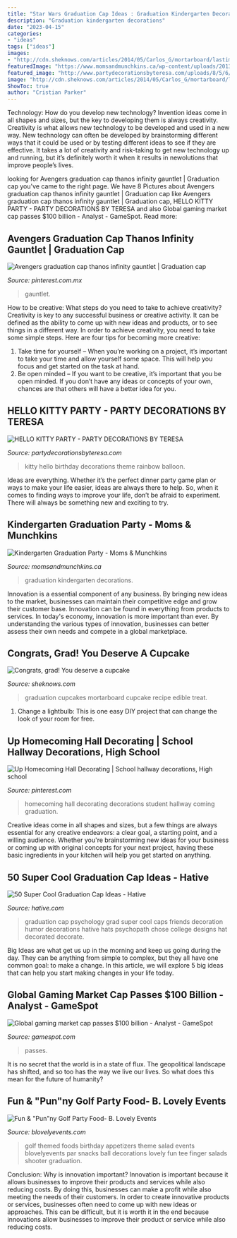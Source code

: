 ```yaml
---
title: "Star Wars Graduation Cap Ideas : Graduation Kindergarten Decorations"
description: "Graduation kindergarten decorations"
date: "2023-04-15"
categories:
- "ideas"
tags: ["ideas"]
images:
- "http://cdn.sheknows.com/articles/2014/05/Carlos_G/mortarboard/lastimg.jpg"
featuredImage: "https://www.momsandmunchkins.ca/wp-content/uploads/2013/05/grad1.jpg"
featured_image: "http://www.partydecorationsbyteresa.com/uploads/8/5/6/7/8567309/9917960_orig.jpg"
image: "http://cdn.sheknows.com/articles/2014/05/Carlos_G/mortarboard/lastimg.jpg"
ShowToc: true
author: "Cristian Parker"
---
```



Technology: How do you develop new technology?
Invention ideas come in all shapes and sizes, but the key to developing them is always creativity. Creativity is what allows new technology to be developed and used in a new way. New technology can often be developed by brainstorming different ways that it could be used or by testing different ideas to see if they are effective. It takes a lot of creativity and risk-taking to get new technology up and running, but it’s definitely worth it when it results in newolutions that improve people’s lives.

	

		
looking for Avengers graduation cap thanos infinity gauntlet | Graduation cap you've came to the right page. We have 8 Pictures about Avengers graduation cap thanos infinity gauntlet | Graduation cap like Avengers graduation cap thanos infinity gauntlet | Graduation cap, HELLO KITTY PARTY - PARTY DECORATIONS BY TERESA and also Global gaming market cap passes $100 billion - Analyst - GameSpot. Read more:
		
    
## Avengers Graduation Cap Thanos Infinity Gauntlet | Graduation Cap

<img loading=lazy src="https://i.pinimg.com/736x/05/2a/46/052a468cbaa93f260ee7b33b7f4ca856.jpg" onerror="this.onerror=null;this.src='https://tse4.mm.bing.net/th?id=OIP.EWIwHH7LSdj1WdOqjPLgzAHaJ3&amp;pid=15.1';" alt="Avengers graduation cap thanos infinity gauntlet | Graduation cap">

_Source: pinterest.com.mx_

>gauntlet. 

	

How to be creative: What steps do you need to take to achieve creativity?
Creativity is key to any successful business or creative activity. It can be defined as the ability to come up with new ideas and products, or to see things in a different way. In order to achieve creativity, you need to take some simple steps. Here are four tips for becoming more creative: 
1) Take time for yourself – When you’re working on a project, it’s important to take your time and allow yourself some space. This will help you focus and get started on the task at hand. 
2) Be open minded – If you want to be creative, it’s important that you be open minded. If you don’t have any ideas or concepts of your own, chances are that others will have a better idea for you.

    
## HELLO KITTY PARTY - PARTY DECORATIONS BY TERESA

<img loading=lazy src="http://www.partydecorationsbyteresa.com/uploads/8/5/6/7/8567309/9917960_orig.jpg" onerror="this.onerror=null;this.src='https://tse4.mm.bing.net/th?id=OIP.XG9q9uUofDZM357xlxFsVwHaJ3&amp;pid=15.1';" alt="HELLO KITTY PARTY - PARTY DECORATIONS BY TERESA">

_Source: partydecorationsbyteresa.com_

>kitty hello birthday decorations theme rainbow balloon. 

	

Ideas are everything. Whether it’s the perfect dinner party game plan or ways to make your life easier, ideas are always there to help. So, when it comes to finding ways to improve your life, don’t be afraid to experiment. There will always be something new and exciting to try.

    
## Kindergarten Graduation Party - Moms &amp; Munchkins

<img loading=lazy src="https://www.momsandmunchkins.ca/wp-content/uploads/2013/05/grad1.jpg" onerror="this.onerror=null;this.src='https://tse4.mm.bing.net/th?id=OIP.14BqH2-Je4GjngC6DtsiaQHaFj&amp;pid=15.1';" alt="Kindergarten Graduation Party - Moms &amp; Munchkins">

_Source: momsandmunchkins.ca_

>graduation kindergarten decorations. 

	

Innovation is a essential component of any business. By bringing new ideas to the market, businesses can maintain their competitive edge and grow their customer base. Innovation can be found in everything from products to services. In today's economy, innovation is more important than ever. By understanding the various types of innovation, businesses can better assess their own needs and compete in a global marketplace.

    
## Congrats, Grad! You Deserve A Cupcake

<img loading=lazy src="http://cdn.sheknows.com/articles/2014/05/Carlos_G/mortarboard/lastimg.jpg" onerror="this.onerror=null;this.src='https://tse4.mm.bing.net/th?id=OIP.CEeR-a4IEkbNMlAyVQFVUgHaKB&amp;pid=15.1';" alt="Congrats, grad! You deserve a cupcake">

_Source: sheknows.com_

>graduation cupcakes mortarboard cupcake recipe edible treat. 

	

1. Change a lightbulb: This is one easy DIY project that can change the look of your room for free.

    
## Up Homecoming Hall Decorating | School Hallway Decorations, High School

<img loading=lazy src="https://i.pinimg.com/736x/66/7d/4a/667d4a0ccaf99b3c2453fb84d211865d.jpg" onerror="this.onerror=null;this.src='https://tse1.mm.bing.net/th?id=OIP.ZjggnV40MQXggGmKyiB49QHaJ3&amp;pid=15.1';" alt="Up Homecoming Hall Decorating | School hallway decorations, High school">

_Source: pinterest.com_

>homecoming hall decorating decorations student hallway coming graduation. 

	

Creative ideas come in all shapes and sizes, but a few things are always essential for any creative endeavors: a clear goal, a starting point, and a willing audience. Whether you're brainstorming new ideas for your business or coming up with original concepts for your next project, having these basic ingredients in your kitchen will help you get started on anything.

    
## 50 Super Cool Graduation Cap Ideas - Hative

<img loading=lazy src="https://hative.com/wp-content/uploads/2016/04/graduation-caps/27-super-cool-graduation-cap-ideas.jpg" onerror="this.onerror=null;this.src='https://tse4.mm.bing.net/th?id=OIP.j5enCnBxi5g4WO25kPgo2QHaKE&amp;pid=15.1';" alt="50 Super Cool Graduation Cap Ideas - Hative">

_Source: hative.com_

>graduation cap psychology grad super cool caps friends decoration humor decorations hative hats psychopath chose college designs hat decorated decorate. 

	

Big Ideas are what get us up in the morning and keep us going during the day. They can be anything from simple to complex, but they all have one common goal: to make a change. In this article, we will explore 5 big ideas that can help you start making changes in your life today.

    
## Global Gaming Market Cap Passes $100 Billion - Analyst - GameSpot

<img loading=lazy src="https://www.gamespot.com/a/uploads/screen_kubrick/mig/8/8/9/5/2278895-MarketCap_20032_screen.jpg" onerror="this.onerror=null;this.src='https://tse3.mm.bing.net/th?id=OIP.9xbUtmnW4MqMXwKHHqbuPAHaEU&amp;pid=15.1';" alt="Global gaming market cap passes $100 billion - Analyst - GameSpot">

_Source: gamespot.com_

>passes. 

	

It is no secret that the world is in a state of flux. The geopolitical landscape has shifted, and so too has the way we live our lives. So what does this mean for the future of humanity? 

    
## Fun &amp; &quot;Pun&quot;ny Golf Party Food- B. Lovely Events

<img loading=lazy src="https://i0.wp.com/blovelyevents.com/wp-content/uploads/2013/04/golf-party-salad-shooters.jpg?fit=650%2C975" onerror="this.onerror=null;this.src='https://tse1.mm.bing.net/th?id=OIP.oz43P4r4nkwwkwwPFiqPuAHaLH&amp;pid=15.1';" alt="Fun &amp; &quot;Pun&quot;ny Golf Party Food- B. Lovely Events">

_Source: blovelyevents.com_

>golf themed foods birthday appetizers theme salad events blovelyevents par snacks ball decorations lovely fun tee finger salads shooter graduation. 

	

Conclusion: Why is innovation important?
Innovation is important because it allows businesses to improve their products and services while also reducing costs. By doing this, businesses can make a profit while also meeting the needs of their customers. In order to create innovative products or services, businesses often need to come up with new ideas or approaches. This can be difficult, but it is worth it in the end because innovations allow businesses to improve their product or service while also reducing costs.

